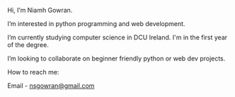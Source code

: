 Hi, I’m Niamh Gowran. 

I’m interested in python programming and web development.

I’m currently studying computer science in DCU Ireland. I'm in the first year of the degree.

I’m looking to collaborate on beginner friendly python or web dev projects.

How to reach me:

Email - nsgowran@gmail.com
